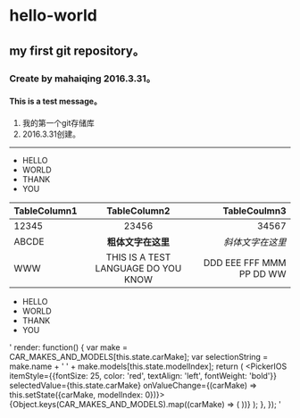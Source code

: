 # hello-world
## my first git repository。
### Create by mahaiqing 2016.3.31。
#### This is a test message。

1. 我的第一个git存储库
2. 2016.3.31创建。

***

* HELLO
* WORLD
* THANK
* YOU

| TableColumn1 | TableColumn2 | TableCoulmn3 |
| ------------ |:------------:|-------------:|
| 12345 | 23456 | 34567 |
| ABCDE | **粗体文字在这里** | *斜体文字在这里* |
| WWW | THIS IS A TEST LANGUAGE DO YOU KNOW | DDD EEE FFF MMM PP DD WW |

- HELLO
- WORLD
- THANK
- YOU




'
render: function() {
    var make = CAR_MAKES_AND_MODELS[this.state.carMake];
    var selectionString = make.name + ' ' + make.models[this.state.modelIndex];
    return (
        <PickerIOS
        itemStyle={{fontSize: 25, color: 'red', textAlign: 'left', fontWeight: 'bold'}}
        selectedValue={this.state.carMake}
        onValueChange={(carMake) => this.setState({carMake, modelIndex: 0})}>
        {Object.keys(CAR_MAKES_AND_MODELS).map((carMake) => (
            <PickerItemIOS
            key={carMake}
            value={carMake}
            label={CAR_MAKES_AND_MODELS[carMake].name}
            />
        ))}
        </PickerIOS>
    );
  },
});
'
